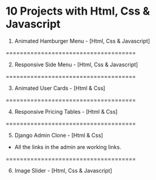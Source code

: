 # 10 Projects with Html, Css & Javascript

1. Animated Hamburger Menu - [Html, Css & Javascript]

=====================================

2. Responsive Side Menu - [Html, Css & Javascript]

=====================================

3. Animated User Cards - [Html & Css]

=====================================

4. Responsive Pricing Tables - [Html & Css]

=====================================

5. Django Admin Clone - [Html & Css]

- All the links in the admin are working links.

=====================================

6. Image Slider - [Html, Css & Javascript]
